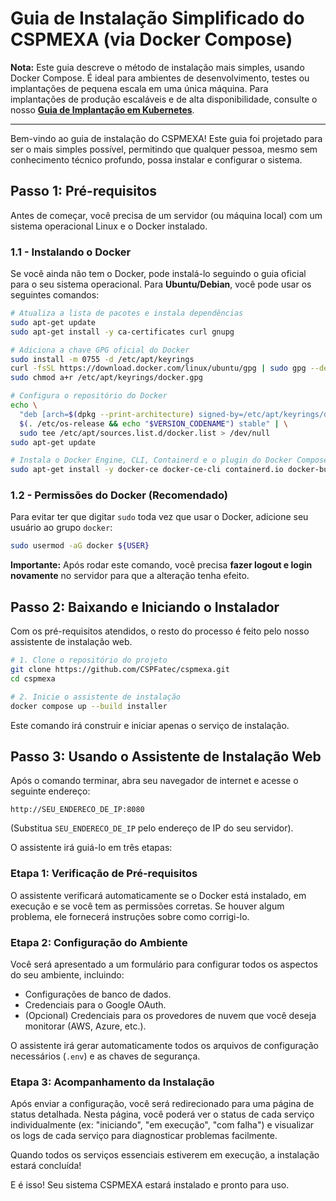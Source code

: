 # Guia de Instalação Simplificado do CSPMEXA (via Docker Compose)

**Nota:** Este guia descreve o método de instalação mais simples, usando Docker Compose. É ideal para ambientes de desenvolvimento, testes ou implantações de pequena escala em uma única máquina. Para implantações de produção escaláveis e de alta disponibilidade, consulte o nosso **[Guia de Implantação em Kubernetes](./kubernetes/README.md)**.

---

Bem-vindo ao guia de instalação do CSPMEXA! Este guia foi projetado para ser o mais simples possível, permitindo que qualquer pessoa, mesmo sem conhecimento técnico profundo, possa instalar e configurar o sistema.

## Passo 1: Pré-requisitos

Antes de começar, você precisa de um servidor (ou máquina local) com um sistema operacional Linux e o Docker instalado.

### 1.1 - Instalando o Docker

Se você ainda não tem o Docker, pode instalá-lo seguindo o guia oficial para o seu sistema operacional. Para **Ubuntu/Debian**, você pode usar os seguintes comandos:

```bash
# Atualiza a lista de pacotes e instala dependências
sudo apt-get update
sudo apt-get install -y ca-certificates curl gnupg

# Adiciona a chave GPG oficial do Docker
sudo install -m 0755 -d /etc/apt/keyrings
curl -fsSL https://download.docker.com/linux/ubuntu/gpg | sudo gpg --dearmor -o /etc/apt/keyrings/docker.gpg
sudo chmod a+r /etc/apt/keyrings/docker.gpg

# Configura o repositório do Docker
echo \
  "deb [arch=$(dpkg --print-architecture) signed-by=/etc/apt/keyrings/docker.gpg] https://download.docker.com/linux/ubuntu \
  $(. /etc/os-release && echo "$VERSION_CODENAME") stable" | \
  sudo tee /etc/apt/sources.list.d/docker.list > /dev/null
sudo apt-get update

# Instala o Docker Engine, CLI, Containerd e o plugin do Docker Compose
sudo apt-get install -y docker-ce docker-ce-cli containerd.io docker-buildx-plugin docker-compose-plugin
```

### 1.2 - Permissões do Docker (Recomendado)

Para evitar ter que digitar `sudo` toda vez que usar o Docker, adicione seu usuário ao grupo `docker`:

```bash
sudo usermod -aG docker ${USER}
```

**Importante:** Após rodar este comando, você precisa **fazer logout e login novamente** no servidor para que a alteração tenha efeito.

## Passo 2: Baixando e Iniciando o Instalador

Com os pré-requisitos atendidos, o resto do processo é feito pelo nosso assistente de instalação web.

```bash
# 1. Clone o repositório do projeto
git clone https://github.com/CSPFatec/cspmexa.git
cd cspmexa

# 2. Inicie o assistente de instalação
docker compose up --build installer
```

Este comando irá construir e iniciar apenas o serviço de instalação.

## Passo 3: Usando o Assistente de Instalação Web

Após o comando terminar, abra seu navegador de internet e acesse o seguinte endereço:

`http://SEU_ENDERECO_DE_IP:8080`

(Substitua `SEU_ENDERECO_DE_IP` pelo endereço de IP do seu servidor).

O assistente irá guiá-lo em três etapas:

### Etapa 1: Verificação de Pré-requisitos
O assistente verificará automaticamente se o Docker está instalado, em execução e se você tem as permissões corretas. Se houver algum problema, ele fornecerá instruções sobre como corrigi-lo.

### Etapa 2: Configuração do Ambiente
Você será apresentado a um formulário para configurar todos os aspectos do seu ambiente, incluindo:
-   Configurações de banco de dados.
-   Credenciais para o Google OAuth.
-   (Opcional) Credenciais para os provedores de nuvem que você deseja monitorar (AWS, Azure, etc.).

O assistente irá gerar automaticamente todos os arquivos de configuração necessários (`.env`) e as chaves de segurança.

### Etapa 3: Acompanhamento da Instalação
Após enviar a configuração, você será redirecionado para uma página de status detalhada. Nesta página, você poderá ver o status de cada serviço individualmente (ex: "iniciando", "em execução", "com falha") e visualizar os logs de cada serviço para diagnosticar problemas facilmente.

Quando todos os serviços essenciais estiverem em execução, a instalação estará concluída!

E é isso! Seu sistema CSPMEXA estará instalado e pronto para uso.
